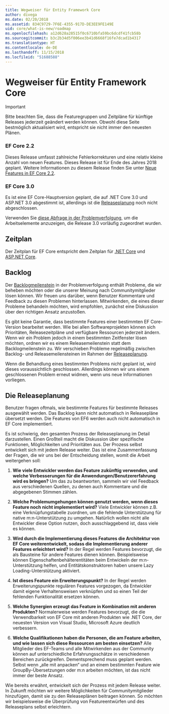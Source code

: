 ```yaml
---
title: Wegweiser für Entity Framework Core
author: divega
ms.date: 02/20/2018
ms.assetid: 834C9729-7F6E-4355-917D-DE3EE9FE149E
uid: core/what-is-new/roadmap
ms.openlocfilehash: a12d628a28515f0c6710bfa59bc6dcdf41fcb58b
ms.sourcegitcommit: b3c2b34d5f006ee3b41d6668f16fe7dcad1b4317
ms.translationtype: HT
ms.contentlocale: de-DE
ms.lasthandoff: 11/15/2018
ms.locfileid: "51688588"
---
```

# <a name="entity-framework-core-roadmap"></a>Wegweiser für Entity Framework Core

> [!IMPORTANT]
> Bitte beachten Sie, dass die Featuregruppen und Zeitpläne für künftige Releases jederzeit geändert werden können. Obwohl diese Seite bestmöglich aktualisiert wird, entspricht sie nicht immer den neuesten Plänen.

### <a name="ef-core-22"></a>EF Core 2.2

Dieses Release umfasst zahlreiche Fehlerkorrekturen und eine relativ kleine Anzahl von neuen Features. Dieses Release ist für Ende des Jahres 2018 geplant. Weitere Informationen zu diesem Release finden Sie unter [Neue Features in EF Core 2.2](xref:core/what-is-new/ef-core-2.2). 

### <a name="ef-core-30"></a>EF Core 3.0

Es ist eine EF Core-Hauptversion geplant, die auf .NET Core 3.0 und ASP.NET 3.0 abgestimmt ist, allerdings ist die [Releaseplanung](#release-planning-process) noch nicht abgeschlossen.

Verwenden Sie [diese Abfrage in der Problemverfolgung](https://github.com/aspnet/EntityFrameworkCore/issues?q=is%3Aopen+is%3Aissue+milestone%3A3.0.0+sort%3Areactions-%2B1-desc), um die Arbeitselemente anzuzeigen, die Release 3.0 vorläufig zugeordnet wurden.

## <a name="schedule"></a>Zeitplan

Der Zeitplan für EF Core entspricht dem Zeitplan für [.NET Core](https://github.com/dotnet/core/blob/master/roadmap.md) und [ASP.NET Core](https://github.com/aspnet/Home/wiki/Roadmap).

## <a name="backlog"></a>Backlog

Der [Backlogmeilenstein](https://github.com/aspnet/EntityFrameworkCore/issues?q=is%3Aopen+is%3Aissue+milestone%3ABacklog+sort%3Areactions-%2B1-desc) in der Problemverfolgung enthält Probleme, die wir beheben möchten oder die unserer Meinung nach Communitymitglieder lösen können.
Wir freuen uns darüber, wenn Benutzer Kommentare und Feedback zu diesen Problemen hinterlassen.
Mitwirkenden, die eines dieser Probleme behandeln möchten, wird empfohlen, zunächst eine Diskussion über den richtigen Ansatz anzustoßen.

Es gibt keine Garantie, dass bestimmte Features einer bestimmten EF Core-Version bearbeitet werden.
Wie bei allen Softwareprojekten können sich Prioritäten, Releasezeitpläne und verfügbare Ressourcen jederzeit ändern.
Wenn wir ein Problem jedoch in einem bestimmten Zeitfenster lösen möchten, ordnen wir es einem Releasemeilenstein statt dem Backlogmeilenstein zu.
Wir verschieben Probleme regelmäßig zwischen Backlog- und Releasemeilensteinen im Rahmen der [Releaseplanung](#release-planning-process).

Wenn die Behandlung eines bestimmten Problems nicht geplant ist, wird dieses voraussichtlich geschlossen.
Allerdings können wir uns einem geschlossenen Problem erneut widmen, wenn uns neue Informationen vorliegen.

## <a name="release-planning-process"></a>Die Releaseplanung

Benutzer fragen oftmals, wie bestimmte Features für bestimmte Releases ausgewählt werden.
Das Backlog kann nicht automatisch in Releasepläne übersetzt werden.
Die Features von EF6 werden auch nicht automatisch in EF Core implementiert.

Es ist schwierig, den gesamten Prozess der Releaseplanung im Detail darzustellen.
Einen Großteil macht die Diskussion über spezifische Funktionen, Möglichkeiten und Prioritäten aus. Der Prozess selbst entwickelt sich mit jedem Release weiter.
Das ist eine Zusammenfassung der Fragen, die wir uns bei der Entscheidung stellen, womit die Arbeit weitergehen soll:

1. **Wie viele Entwickler werden das Feature zukünftig verwenden, und welche Verbesserungen für die Anwendungen/Benutzererfahrung wird es bringen?** Um das zu beantworten, sammeln wir viel Feedback aus verschiedenen Quellen, zu denen auch Kommentare und die abgegebenen Stimmen zählen.

2. **Welche Problemumgehungen können genutzt werden, wenn dieses Feature noch nicht implementiert wird?** Viele Entwickler können z.B. eine Verknüpfungstabelle zuordnen, um die fehlende Unterstützung für native m:n-Unterstützung zu umgehen. Natürlich wollen nicht alle Entwickler diese Option nutzen, doch ausschlaggebend ist, dass viele es können.

3. **Wird durch die Implementierung dieses Features die Architektur von EF Core weiterentwickelt, sodass die Implementierung anderer Features erleichtert wird?** In der Regel werden Features bevorzugt, die als Bausteine für andere Features dienen können. Beispielsweise können Eigenschaftenbehälterentitäten beim Entwickeln der m:n-Unterstützung helfen, und Entitätskonstruktoren haben unsere Lazy Loading-Unterstützung aktiviert. 

4. **Ist dieses Feature ein Erweiterungspunkt?** In der Regel werden Erweiterungspunkte regulären Features vorgezogen, da Entwickler damit eigene Verhaltensweisen verknüpfen und so einen Teil der fehlenden Funktionalität ersetzen können. 

5. **Welche Synergien erzeugt das Feature in Kombination mit anderen Produkten?** Normalerweise werden Features bevorzugt, die die Verwendbarkeit von EF Core mit anderen Produkten wie .NET Core, der neuesten Version von Visual Studio, Microsoft Azure deutlich verbessern.

6. **Welche Qualifikationen haben die Personen, die am Feature arbeiten, und wie lassen sich diese Ressourcen am besten einsetzen?** Alle Mitglieder des EF-Teams und alle Mitwirkenden aus der Community können auf unterschiedliche Erfahrungsschätze in verschiedenen Bereichen zurückgreifen. Dementsprechend muss geplant werden. Selbst wenn „alle mit anpacken“ und an einem bestimmten Feature wie GroupBy-Übersetzungen oder m:n arbeiten möchten, ist das nicht immer der beste Ansatz.

Wie bereits erwähnt, entwickelt sich der Prozess mit jedem Release weiter.
In Zukunft möchten wir weitere Möglichkeiten für Communitymitglieder hinzufügen, damit sie zu den Releaseplänen beitragen können.
So möchten wir beispielsweise die Überprüfung von Featureentwürfen und des Releaseplans selbst erleichtern.